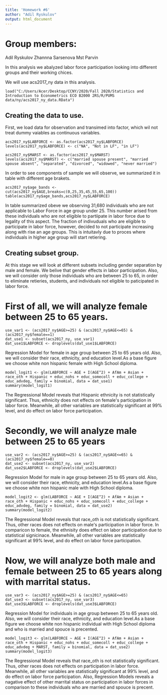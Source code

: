 ```yaml
---
title: 'Homework #6'
author: "Adil Ryskulov"
output: html_document
---
```


# Group members:
Adil Ryskulov
Zhannna Sarsenova
Mst Parvin


In this analysis we abalyzed labor force participation looking into different groups and their working chices.

We will use acs2017_ny data in this analysis.

```{r}
load("C:/Users/Acer/Desktop/CCNY/2020/Fall 2020/Statistics and Introduction to Econometrics ECO B2000 2RS/R/PUMS data/ny/acs2017_ny_data.RData")
```



## Creating the data to use.

First, we load data for observation and transimed into factor, which wil not treat dummy vaiables as continuous variables.

```{r}
acs2017_ny$LABFORCE <- as.factor(acs2017_ny$LABFORCE)
levels(acs2017_ny$LABFORCE) <- c("NA", "Not in LF", "in LF")

acs2017_ny$MARST <- as.factor(acs2017_ny$MARST)
levels(acs2017_ny$MARST) <- c("married spouse present", "married spouse absent", "separated", "divorced", "widowed", "never married")
```

In order to see components of sample we will observe, we summarized it in table with different age brakets.

```{r}
acs2017_ny$age_bands <- cut(acs2017_ny$AGE,breaks=c(0,25,35,45,55,65,100))
table(acs2017_ny$age_bands,acs2017_ny$LABFORCE)
```

In table summarized obeve we observing 31,680 individuals who are not applicable to Labor Force in age group under 25. This number arised from these individuals who are not eligible to partiipate in labor force due to legality of this aspect.
The fraction of indivuduals who are eligible to participate in labor force, however, decided to not participate increasing along with rise an age groups. This is intuitavly due to proces where individuals in higher age group will start retiering.



## Creating subset group.

At this stage we will look at different subsets including gender separation by male and female. We belive that gender effects in labor participation. 
Also, we will consider only those individuals who are between 25 to 65, in order to eliminate retieries, students, and individuals not eligible to paticipated in labor force.



# First of all, we will analyze female between 25 to 65 years.

```{r}
use_var1 <- (acs2017_ny$AGE>=25) & (acs2017_ny$AGE<=65) & (acs2017_ny$female==1)
dat_use1 <- subset(acs2017_ny, use_var1)
dat_use1$LABFORCE <- droplevels(dat_use1$LABFORCE)
```

Regression Model for female in age group between 25 to 65 years old. Also, we will consider their race, ethnicity, and education level.As a base figure we choose white non hispanic female with High School diploma.

```{r}
model_logit1 <- glm(LABFORCE ~ AGE + I(AGE^2) + AfAm + Asian + race_oth + Hispanic + educ_nohs + educ_somecoll + educ_college + educ_advdeg, family = binomial, data = dat_use1)
summary(model_logit1)
```

The Regressional Model reveals that Hispanic ethnicity is not statistically significant. Thus, ethnicity does not effects on female's participation in labor force. Meanwhile, all other variables are statistically significant at 99% level, and do effect on labor force participation.



# Secondly, we will analyze male between 25 to 65 years

```{r}
use_var2 <- (acs2017_ny$AGE>=25) & (acs2017_ny$AGE<=65) & (acs2017_ny$female==0)
dat_use2 <- subset(acs2017_ny, use_var2)
dat_use2$LABFORCE <- droplevels(dat_use2$LABFORCE)
```

Regression Model for male in age group between 25 to 65 years old. Also, we will consider their race, ethnicity, and education level.As a base figure we choose white non hispanic male with High School diploma.

```{r}
model_logit2 <- glm(LABFORCE ~ AGE + I(AGE^2) + AfAm + Asian + race_oth + Hispanic + educ_nohs + educ_somecoll + educ_college + educ_advdeg, family = binomial, data = dat_use2)
summary(model_logit2)
```

The Regressional Model reveals that race_oth is not statistically significant. Thus, other races does not effects on male's participation in labor force. In comparicon to female, the ethnisity does effect on labor participation due to statistical signicinace. Meanwhile, all other variables are statistically significant at 99% level, and do effect on labor force participation.



# Now, we will analyze both male and female between 25 to 65 years along with marrital status.

```{r}
use_var3 <- (acs2017_ny$AGE>=25) & (acs2017_ny$AGE<=65)
dat_use3 <- subset(acs2017_ny, use_var3)
dat_use3$LABFORCE <- droplevels(dat_use3$LABFORCE)
```

Regression Model for individuals in age group between 25 to 65 years old. Also, we will consider their race, ethnicity, and education level.As a base figure we choose white non hispanic individual with High School diploma and who is married and spouce is precented.

```{r}
model_logit3 <- glm(LABFORCE ~ AGE + I(AGE^2) + AfAm + Asian + race_oth + Hispanic + educ_nohs + educ_somecoll + educ_college + educ_advdeg + MARST, family = binomial, data = dat_use2)
summary(model_logit3)
```

The Regressional Model reveals that race_oth is not statistically significant. Thus, other races does not effects on participation in labor force. Meanwhile, all other variables are statistically significant at 99% level, and do effect on labor force participation.
Also, Regression Models reveals a nagative effect of other marrital status on participation in labor forces in comparison to these individuals who are married and spouce is precent.
